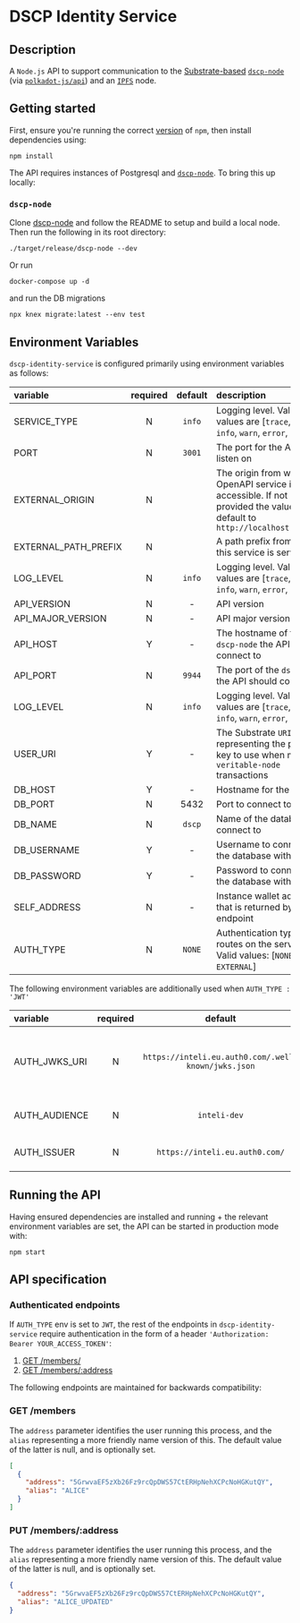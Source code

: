 # DSCP Identity Service

## Description

A `Node.js` API to support communication to the [Substrate-based](https://www.substrate.io/) [`dscp-node`](https://github.com/digicatapult/dscp-node) (via [`polkadot-js/api`](https://www.npmjs.com/package/@polkadot/api)) and an [`IPFS`](https://ipfs.io/) node.

## Getting started

First, ensure you're running the correct [version](.node-version) of `npm`, then install dependencies using:

```
npm install
```

The API requires instances of Postgresql and [`dscp-node`](https://github.com/digicatapult/dscp-node).
To bring this up locally:

### `dscp-node`

Clone [dscp-node](https://github.com/digicatapult/dscp-node) and follow the README to setup and build a local node. Then run the following in its root directory:

```
./target/release/dscp-node --dev
```

Or run

```
docker-compose up -d
```

and run the DB migrations

```
npx knex migrate:latest --env test
```

## Environment Variables

`dscp-identity-service` is configured primarily using environment variables as follows:

| variable             | required | default | description                                                                                                                   |
| :------------------- | :------: | :-----: | :---------------------------------------------------------------------------------------------------------------------------- |
| SERVICE_TYPE         |    N     | `info`  | Logging level. Valid values are [`trace`, `debug`, `info`, `warn`, `error`, `fatal`]                                          |
| PORT                 |    N     | `3001`  | The port for the API to listen on                                                                                             |
| EXTERNAL_ORIGIN      |    N     |         | The origin from which the OpenAPI service is accessible. If not provided the value will default to `http://localhost:${PORT}` |
| EXTERNAL_PATH_PREFIX |    N     |         | A path prefix from which this service is served                                                                               |
| LOG_LEVEL            |    N     | `info`  | Logging level. Valid values are [`trace`, `debug`, `info`, `warn`, `error`, `fatal`]                                          |
| API_VERSION          |    N     |    -    | API version                                                                                                                   |
| API_MAJOR_VERSION    |    N     |    -    | API major version                                                                                                             |
| API_HOST             |    Y     |    -    | The hostname of the `dscp-node` the API should connect to                                                                |
| API_PORT             |    N     | `9944`  | The port of the `dscp-node` the API should connect to                                                                    |
| LOG_LEVEL            |    N     | `info`  | Logging level. Valid values are [`trace`, `debug`, `info`, `warn`, `error`, `fatal`]                                          |
| USER_URI             |    Y     |    -    | The Substrate `URI` representing the private key to use when making `veritable-node` transactions                             |
| DB_HOST              |    Y     |    -    | Hostname for the db                                                                                                           |
| DB_PORT              |    N     |  5432   | Port to connect to the db                                                                                                     |
| DB_NAME              |    N     | `dscp`  | Name of the database to connect to                                                                                            |
| DB_USERNAME          |    Y     |    -    | Username to connect to the database with                                                                                      |
| DB_PASSWORD          |    Y     |    -    | Password to connect to the database with                                                                                      |
| SELF_ADDRESS         |    N     |    -    | Instance wallet address that is returned by `/self` endpoint                                                                  |
| AUTH_TYPE            |    N     | `NONE`  | Authentication type for routes on the service. Valid values: [`NONE`, `JWT`, `EXTERNAL`]                                      |

The following environment variables are additionally used when `AUTH_TYPE : 'JWT'`

| variable      | required |                       default                       | description                                                   |
| :------------ | :------: | :-------------------------------------------------: | :------------------------------------------------------------ |
| AUTH_JWKS_URI |    N     | `https://inteli.eu.auth0.com/.well-known/jwks.json` | JSON Web Key Set containing public keys used by the Auth0 API |
| AUTH_AUDIENCE |    N     |                    `inteli-dev`                     | Identifier of the Auth0 API                                   |
| AUTH_ISSUER   |    N     |           `https://inteli.eu.auth0.com/`            | Domain of the Auth0 API                                       |

## Running the API

Having ensured dependencies are installed and running + the relevant environment variables are set, the API can be started in production mode with:

```
npm start
```

## API specification

### Authenticated endpoints

If `AUTH_TYPE` env is set to `JWT`, the rest of the endpoints in `dscp-identity-service` require authentication in the form of a header `'Authorization: Bearer YOUR_ACCESS_TOKEN'`:

1. [GET /members/](#GET-/members)
2. [GET /members/:address](#PUT-/members/:address)

The following endpoints are maintained for backwards compatibility:

### GET /members

The `address` parameter identifies the user running this process, and the `alias` representing a more friendly name version of this. The default value of the latter is null, and is optionally set.

```json
[
  {
    "address": "5GrwvaEF5zXb26Fz9rcQpDWS57CtERHpNehXCPcNoHGKutQY",
    "alias": "ALICE"
  }
]
```

### PUT /members/:address

The `address` parameter identifies the user running this process, and the `alias` representing a more friendly name version of this. The default value of the latter is null, and is optionally set.

```json
{
  "address": "5GrwvaEF5zXb26Fz9rcQpDWS57CtERHpNehXCPcNoHGKutQY",
  "alias": "ALICE_UPDATED"
}
```
